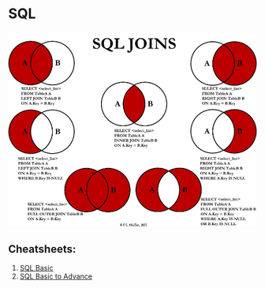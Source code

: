 # SQL

![Venn Diagram](./venn_diagram.jpg)

## Cheatsheets:

1. [SQL Basic](./SQL%20Basics.pdf)
2. [SQL Basic to Advance](./SQL%20Basic-to-advance.pdf)